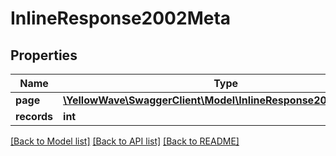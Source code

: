 # InlineResponse2002Meta

## Properties
Name | Type | Description | Notes
------------ | ------------- | ------------- | -------------
**page** | [**\YellowWave\SwaggerClient\Model\InlineResponse2002MetaPage**](InlineResponse2002MetaPage.md) |  | 
**records** | **int** |  | 

[[Back to Model list]](../../README.md#documentation-for-models) [[Back to API list]](../../README.md#documentation-for-api-endpoints) [[Back to README]](../../README.md)

